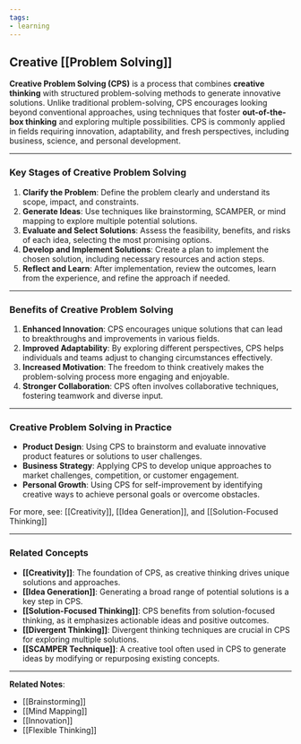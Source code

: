 ```yaml
---
tags:
- learning
---
```


## Creative [[Problem Solving]]

**Creative Problem Solving (CPS)** is a process that combines **creative thinking** with structured problem-solving methods to generate innovative solutions. Unlike traditional problem-solving, CPS encourages looking beyond conventional approaches, using techniques that foster **out-of-the-box thinking** and exploring multiple possibilities. CPS is commonly applied in fields requiring innovation, adaptability, and fresh perspectives, including business, science, and personal development.

---

### Key Stages of Creative Problem Solving

1. **Clarify the Problem**: Define the problem clearly and understand its scope, impact, and constraints.
2. **Generate Ideas**: Use techniques like brainstorming, SCAMPER, or mind mapping to explore multiple potential solutions.
3. **Evaluate and Select Solutions**: Assess the feasibility, benefits, and risks of each idea, selecting the most promising options.
4. **Develop and Implement Solutions**: Create a plan to implement the chosen solution, including necessary resources and action steps.
5. **Reflect and Learn**: After implementation, review the outcomes, learn from the experience, and refine the approach if needed.

---

### Benefits of Creative Problem Solving

1. **Enhanced Innovation**: CPS encourages unique solutions that can lead to breakthroughs and improvements in various fields.
2. **Improved Adaptability**: By exploring different perspectives, CPS helps individuals and teams adjust to changing circumstances effectively.
3. **Increased Motivation**: The freedom to think creatively makes the problem-solving process more engaging and enjoyable.
4. **Stronger Collaboration**: CPS often involves collaborative techniques, fostering teamwork and diverse input.

---

### Creative Problem Solving in Practice

- **Product Design**: Using CPS to brainstorm and evaluate innovative product features or solutions to user challenges.
- **Business Strategy**: Applying CPS to develop unique approaches to market challenges, competition, or customer engagement.
- **Personal Growth**: Using CPS for self-improvement by identifying creative ways to achieve personal goals or overcome obstacles.

For more, see: [[Creativity]], [[Idea Generation]], and [[Solution-Focused Thinking]]

---

### Related Concepts

- **[[Creativity]]**: The foundation of CPS, as creative thinking drives unique solutions and approaches.
- **[[Idea Generation]]**: Generating a broad range of potential solutions is a key step in CPS.
- **[[Solution-Focused Thinking]]**: CPS benefits from solution-focused thinking, as it emphasizes actionable ideas and positive outcomes.
- **[[Divergent Thinking]]**: Divergent thinking techniques are crucial in CPS for exploring multiple solutions.
- **[[SCAMPER Technique]]**: A creative tool often used in CPS to generate ideas by modifying or repurposing existing concepts.

---

**Related Notes**:
- [[Brainstorming]]
- [[Mind Mapping]]
- [[Innovation]]
- [[Flexible Thinking]]
